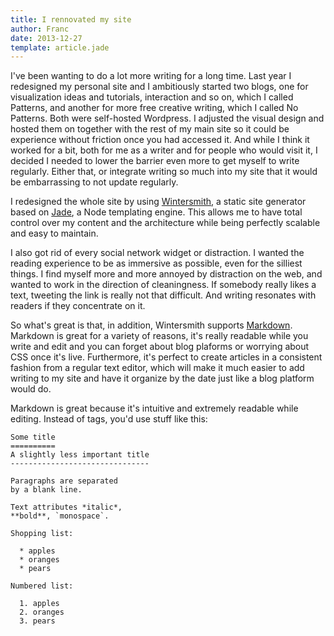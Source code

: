 ```yaml
---
title: I rennovated my site
author: Franc
date: 2013-12-27
template: article.jade
---
```


I've been wanting to do a lot more writing for a long time. Last year I redesigned my personal site and I ambitiously started two blogs, one for visualization ideas and tutorials, interaction and so on, which I called Patterns, and another for more free creative writing, which I called No Patterns. Both were self-hosted Wordpress. I adjusted the visual design and hosted them on together with the rest of my main site so it could be experience without friction once you had accessed it. And while I think it worked for a bit, both for me as a writer and for people who would visit it, I decided I needed to lower the barrier even more to get myself to write regularly. Either that, or integrate writing so much into my site that it would be embarrassing to not update regularly.

I redesigned the whole site by using [Wintersmith](http://wintersmith.io/), a static site generator based on [Jade](http://jade-lang.com), a Node templating engine. This allows me to have total control over my content and the architecture while being perfectly scalable and easy to maintain.

I also got rid of every social network widget or distraction. I wanted the reading experience to be as immersive as possible, even for the silliest things. I find myself more and more annoyed by distraction on the web, and wanted to work in the direction of cleaningness. If somebody really likes a text, tweeting the link is really not that difficult. And writing resonates with readers if they concentrate on it.

So what's great is that, in addition, Wintersmith supports [Markdown](http://daringfireball.net/projects/markdown/syntax). Markdown is great for a variety of reasons, it's really readable while you write and edit and you can forget about blog plaforms or worrying about CSS once it's live. Furthermore, it's perfect to create articles in a consistent fashion from a regular text editor, which will make it much easier to add writing to my site and have it organize by the date just like a blog platform would do.

Markdown is great because it's intuitive and extremely readable while editing. Instead of tags, you'd use stuff like this:

	Some title
	==========
	A slightly less important title
	-------------------------------

	Paragraphs are separated
	by a blank line.

	Text attributes *italic*,
	**bold**, `monospace`.

	Shopping list:

	  * apples
	  * oranges
	  * pears

	Numbered list:

	  1. apples
	  2. oranges
	  3. pears
